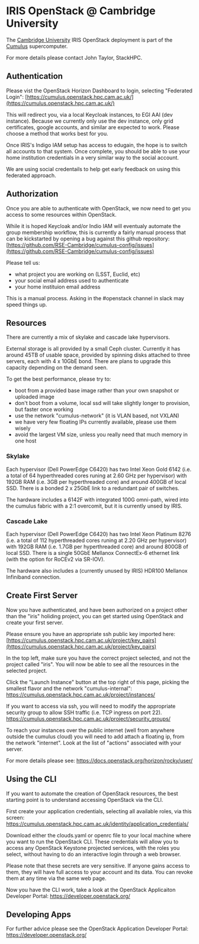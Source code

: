 # IRIS OpenStack @ Cambridge University

The [Cambridge University](https://www.hpc.cam.ac.uk/) IRIS OpenStack deployment is part of the [Cumulus](https://www.top500.org/system/179577) supercomputer.

For more details please contact John Taylor, StackHPC.

## Authentication

Please vist the OpenStack Horizon Dashboard to login, selecting "Federated Login":
[https://cumulus.openstack.hpc.cam.ac.uk/](https://cumulus.openstack.hpc.cam.ac.uk/)

This will redirect you, via a local Keycloak instances, to EGI AAI (dev instance).
Because we currently only use the dev instance, only grid certificates, google accounts,
and similar are expected to work. Please choose a method that works best for you.

Once IRIS's Indigo IAM setup has access to edugain, the hope is to switch all accounts
to that system. Once complete, you should be able to use your home institution
credentials in a very similar way to the social account.

We are using social credentails to help get early feedback on using this federated
approach.

## Authorization

Once you are able to authenticate with OpenStack, we now need to get you access to some
resources within OpenStack.

While it is hoped Keycloak and/or Indio IAM will eventualy automate the group membership
workflow, this is currently a fairly manual process that can be kickstarted by opening a
bug against this github repository:
[https://github.com/RSE-Cambridge/cumulus-config/issues](https://github.com/RSE-Cambridge/cumulus-config/issues)

Please tell us:

* what project you are working on (LSST, Euclid, etc)
* your social email address used to authenticate
* your home instituion email address

This is a manual process. Asking in the #openstack channel in slack may speed things up.

## Resources

There are currently a mix of skylake and cascade lake hypervisors.

External storage is all provided by a small Ceph cluster. Currently it has
around 45TB of usable space, provided by spinning disks attached to three
servers, each with 4 x 10GbE bond. There are plans to upgrade this capacity
depending on the demand seen.

To get the best performance, please try to:

* boot from a provided base image rather than your own snapshot or uploaded image
* don't boot from a volume, local ssd will take slightly longer to provision, but faster once working
* use the network "cumulus-network" (it is VLAN based, not VXLAN)
* we have very few floating IPs currently available, please use them wisely
* avoid the largest VM size, unless you really need that much memory in one host

### Skylake

Each hypervisor (Dell PowerEdge C6420) has two Intel Xeon Gold 6142
(i.e. a total of 64 hyperthreaded cores runing at 2.60 GHz per hypervisor)
with 192GB RAM (i.e. 3GB per hyperthreaded core) and around 400GB of local SSD.
There is a bonded 2 x 25GbE link to a redundant pair of switches.

The hardware includes a 6142F with integrated 100G omni-path, wired into the
cumulus fabric with a 2:1 overcomit, but it is currently unsed by IRIS.

### Cascade Lake

Each hypervisor (Dell PowerEdge C6420) has two Intel Xeon Platinum 8276
(i.e. a total of 112 hyperthreaded cores runing at 2.20 GHz per hypervisor)
with 192GB RAM (i.e. 1.7GB per hyperthreaded core) and around 800GB of local SSD.
There is a single 50GbE Mellanox ConnectEx-6 ethernet link
(with the option for RoCEv2 via SR-IOV).

The hardware also includes a (currently unused by IRIS) HDR100
Mellanox Infiniband connection.

## Create First Server

Now you have authenticated, and have been authorized on a project other than the "iris"
holiding project, you can get started using OpenStack and create your first server.

Please ensure you have an appropriate ssh public key imported here:
[https://cumulus.openstack.hpc.cam.ac.uk/project/key_pairs](https://cumulus.openstack.hpc.cam.ac.uk/project/key_pairs)

In the top left, make sure you have the correct project selected,
and not the project called "iris". You will now be able to see all
the resources in the selected project.

Click the "Launch Instance" button at the top right of this page,
picking the smallest flavor and the network "cumulus-internal":
https://cumulus.openstack.hpc.cam.ac.uk/project/instances/

If you want to access via ssh, you will need to modify the appropriate security group
to allow SSH traffic (i.e. TCP ingress on port 22).
https://cumulus.openstack.hpc.cam.ac.uk/project/security_groups/

To reach your instances over the public internet
(well from anywhere outside the cumulus cloud)
you will need to add attach a floating ip, from the network "internet".
Look at the list of "actions" associated with your server.

For more details please see:
https://docs.openstack.org/horizon/rocky/user/

## Using the CLI

If you want to automate the creation of OpenStack resources, the best starting
point is to understand accessing OpenStack via the CLI.

First create your application credentials, selecting all available roles,
via this screen:
https://cumulus.openstack.hpc.cam.ac.uk/identity/application_credentials/

Download either the clouds.yaml or openrc file to your local machine where
you want to run the OpenStack CLI. These credentials will allow you to access
any OpenStack Keystone projected services, with the roles you select, without
having to do an interactive login through a web browser.

Please note that these secrets are very sensitive. If anyone gains access to them,
they will have full access to your account and its data. You can revoke them at
any time via the same web page. 

Now you have the CLI work, take a look at the OpenStack Applicaiton Developer Portal:
https://developer.openstack.org/

## Developing Apps

For further advice please see the OpenStack Application Developer Portal:
https://developer.openstack.org/
